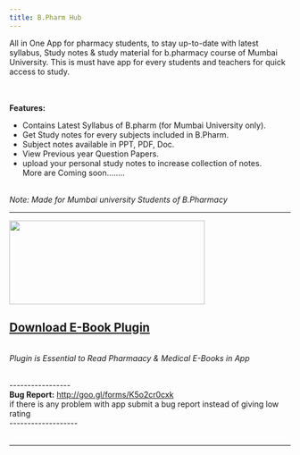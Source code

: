 ```yaml
---
title: B.Pharm Hub
---
```

<html><body>

All in One App for pharmacy students, to stay up-to-date with latest syllabus, Study notes & study material for b.pharmacy course of Mumbai University. This is must have app for every students and teachers for quick access to study.

<br><br>
<b>Features:</b>
<br>
*   Contains Latest Syllabus of B.pharm (for Mumbai University only).<br>
*   Get Study notes for every subjects included in B.Pharm.<br>
*   Subject notes available in PPT, PDF, Doc.<br>
*   View Previous year Question Papers.<br>
*   upload your personal study notes to increase collection of notes.<br>
   More are Coming soon........<br>
<br>
<i>Note: Made for Mumbai university Students of B.Pharmacy</i>
<br>
<hr>
<a href="https://play.google.com/store/apps/details?id=devesh.b.pharm.guide.mu"><img src="https://ephrine.github.io/B-PharmGuide-mu/assets/google-play-badge.png" width="350" height="150"></a>
<br>
<p><h2><a href="https://play.google.com/store/apps/details?id=devesh.b.pharm.guide.mu">Download E-Book Plugin</a></h2><br><i>Plugin is Essential to Read Pharmaacy & Medical E-Books in App </i><br></p>
<br>
-----------------<br>
<b>Bug Report:</b> <a href="http://goo.gl/forms/K5o2cr0cxk">http://goo.gl/forms/K5o2cr0cxk</a><br>
if there is any problem with app submit a bug report instead of giving low rating <br>
------------------- <br>
<br>
<hr>
</body></html>